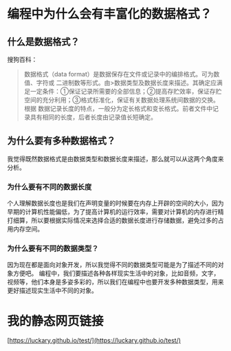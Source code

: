 #  编程中为什么会有丰富化的数据格式？
##   什么是数据格式？
搜狗百科：
>数据格式（data format）是数据保存在文件或记录中的编排格式。可为数值、字符或 二进制数等形式。由>数据类型及数据长度来描述。其确定应满足一定条件：①保证记录所需要的全部信息；②提高存贮效率，保证存贮空间的充分利用；③格式标准化，保证有关数据处理系统间数据的交换。根据 数据记录长度的特点，一般分为定长格式和变长格式。前者文件中记录具有相同的长度，后者长度由记录值长短确定。

## 为什么要有多种数据格式？
我觉得既然数据格式是由数据类型和数据长度来描述，那么就可以从这两个角度来分析。
### 为什么要有不同的数据长度
个人理解数据长度也是我们在声明变量的时候要在内存上开辟的空间的大小，因为早期的计算机性能偏低，为了提高计算机的运行效率，需要对计算机的内存进行精打细算，所以要根据实际情况来选择合适的数据长度进行存储数据，避免过多的占用内存空间。
### 为什么要有不同的数据类型？
因为现在都是面向对象开发，所以我觉得不同的数据类型可能是为了描述不同的对象方便吧。
编程中，我们要描述各种各样现实生活中的对象，比如音频，文字，视频等，他们本身是多姿多彩的，所以我们在编程中也要开发多种数据类型，用来更好描述现实生活中不同的对象。
# 我的静态网页链接
[https://luckary.github.io/test/](https://luckary.github.io/test/)




